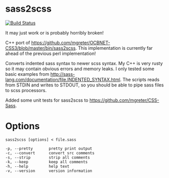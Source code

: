 sass2scss
=========

[![Build Status](https://travis-ci.org/mgreter/sass2scss.svg?branch=master)](https://travis-ci.org/mgreter/sass2scss)

It may just work or is probably horribly broken!

C++ port of https://github.com/mgreter/OCBNET-CSS3/blob/master/bin/sass2scss.
This implementation is currently far ahead of the previous perl implementation!

Converts indented sass syntax to newer scss syntax. My C++ is very rusty so it may
contain obvious errors and memory leaks. I only tested some basic examples from
http://sass-lang.com/documentation/file.INDENTED_SYNTAX.html. The scripts reads from STDIN
and writes to STDOUT, so you should be able to pipe sass files to scss processors.

Added some unit tests for sass2scss to https://github.com/mgreter/CSS-Sass.

Options
=======

```
sass2scss [options] < file.sass
```

```
-p, --pretty       pretty print output
-c, --convert      convert src comments
-s, --strip        strip all comments
-k, --keep         keep all comments
-h, --help         help text
-v, --version      version information
```
